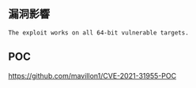 <languages /> <translate>

漏洞影響
--------

</translate>

    The exploit works on all 64-bit vulnerable targets.

POC
---

<https://github.com/mavillon1/CVE-2021-31955-POC>